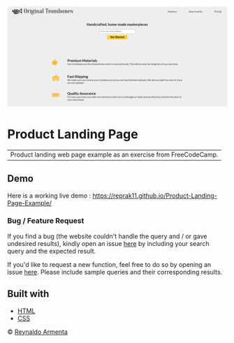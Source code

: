 # ![Prodduct Landing Page](https://github.com/Reprak11/Portafolio-Reprak11/blob/master/css/images/product-page.PNG)
# Product Landing Page
<table>
<tr>
<td>
  Product landing web page example as an exercise from FreeCodeCamp.
</td>
</tr>
</table>


## Demo
Here is a working live demo :  https://reprak11.github.io/Product-Landing-Page-Example/

### Bug / Feature Request

If you find a bug (the website couldn't handle the query and / or gave undesired results), kindly open an issue [here](https://github.com/Reprak11/Product-Landing-Page-Example/issues/new) by including your search query and the expected result.

If you'd like to request a new function, feel free to do so by opening an issue [here](https://github.com/Reprak11/Product-Landing-Page-Example/issues/new). Please include sample queries and their corresponding results.


## Built with 

- [HTML](https://www.w3schools.com/html/)
- [CSS](https://www.w3schools.com/css/)


© [Reynaldo Armenta ](https://github.com/Reprak11)



